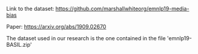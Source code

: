Link to the dataset: https://github.com/marshallwhiteorg/emnlp19-media-bias

Paper: https://arxiv.org/abs/1909.02670

The dataset used in our research is the one contained in the file 'emnlp19-BASIL.zip' 
